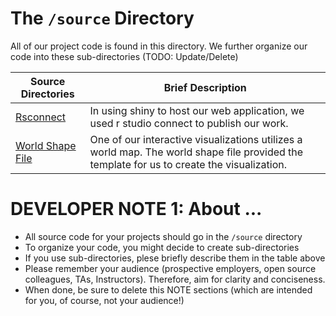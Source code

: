 # The `/source` Directory

All of our project code is found in this directory.  We further organize our code into 
these sub-directories (TODO: Update/Delete)

|Source Directories | Brief Description|
|---------------| -----------------|
|[Rsconnect](https://github.com/info201a-au2022/project-group-8-ad/tree/main/source/rsconnect/shinyapps.io/mmk49) | In using shiny to host our web application, we used r studio connect to publish our work. 
|[World Shape File](https://github.com/info201a-au2022/project-group-8-ad/tree/main/source/world_shape_file) | One of our interactive visualizations utilizes a world map. The world shape file provided the template for us to create the visualization. 


# DEVELOPER NOTE 1: About ... 
* All source code for your projects should go in the `/source` directory
* To organize your code, you might decide to create sub-directories
* If you use sub-directories, plese briefly describe them in the table above
* Please remember your audience (prospective employers, open source colleagues, TAs, Instructors). Therefore, 
aim for clarity and conciseness.
* When done, be sure to delete this NOTE sections (which are intended for you, of course, not your audience!)

